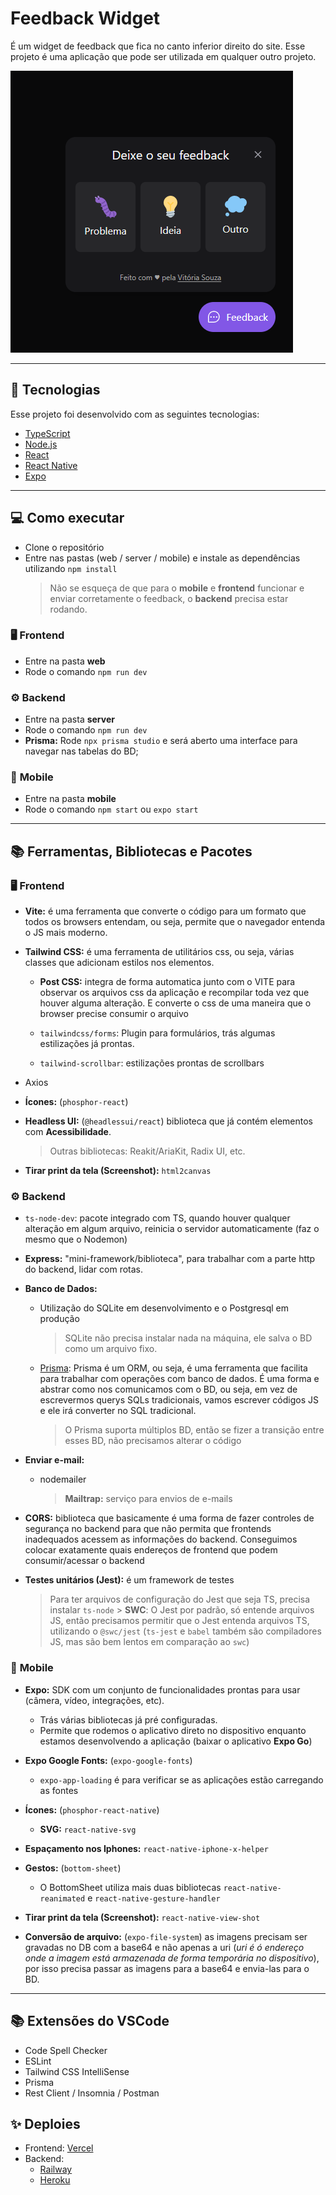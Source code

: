 # Feedback Widget

É um widget de feedback que fica no canto inferior direito do site. Esse projeto é uma aplicação que pode ser utilizada em qualquer outro projeto.

![Feedback Widget](./images/widget.png)

---

## 🚀 Tecnologias

Esse projeto foi desenvolvido com as seguintes tecnologias:

- [TypeScript](https://www.typescriptlang.org/)
- [Node.js](https://nodejs.org/en/)
- [React](https://reactjs.org)
- [React Native](https://facebook.github.io/react-native/)
- [Expo](https://expo.io/)

---

## 💻 Como executar

- Clone o repositório
- Entre nas pastas (web / server / mobile) e instale as dependências utilizando `npm install`
  > Não se esqueça de que para o **mobile** e **frontend** funcionar e enviar corretamente o feedback, o **backend** precisa estar rodando.

### 🖥 **Frontend**

- Entre na pasta **web**
- Rode o comando `npm run dev`

### ⚙ **Backend**

- Entre na pasta **server**
- Rode o comando `npm run dev`
- **Prisma:** Rode `npx prisma studio` e será aberto uma interface para navegar nas tabelas do BD;

### 📱 **Mobile**

- Entre na pasta **mobile**
- Rode o comando `npm start` ou `expo start`

---

## 📚 Ferramentas, Bibliotecas e Pacotes

### 🖥 **Frontend**

- **Vite:** é uma ferramenta que converte o código para um formato que todos os browsers entendam, ou seja, permite que o navegador entenda o JS mais moderno.

- **Tailwind CSS:** é uma ferramenta de utilitários css, ou seja, várias classes que adicionam estilos nos elementos.

  - **Post CSS:** integra de forma automatica junto com o VITE para observar os arquivos css da aplicação e recompilar toda vez que houver alguma alteração. E converte o css de uma maneira que o browser precise consumir o arquivo

  - `tailwindcss/forms`: Plugin para formulários, trás algumas estilizações já prontas.
  - `tailwind-scrollbar`: estilizações prontas de scrollbars

- Axios

- **Ícones:** (`phosphor-react`)

- **Headless UI:** (`@headlessui/react`) biblioteca que já contém elementos com **Acessibilidade**.

  > Outras bibliotecas: Reakit/AriaKit, Radix UI, etc.

- **Tirar print da tela (Screenshot):** `html2canvas`

### ⚙ **Backend**

- `ts-node-dev`: pacote integrado com TS, quando houver qualquer alteração em algum arquivo, reinicia o servidor automaticamente (faz o mesmo que o Nodemon)

- **Express:** "mini-framework/biblioteca", para trabalhar com a parte http do backend, lidar com rotas.

- **Banco de Dados:**

  - Utilização do SQLite em desenvolvimento e o Postgresql em produção

    > SQLite não precisa instalar nada na máquina, ele salva o BD como um arquivo fixo.

  - [Prisma](https://www.prisma.io/): Prisma é um ORM, ou seja, é uma ferramenta que facilita para trabalhar com operações com banco de dados. É uma forma e abstrar como nos comunicamos com o BD, ou seja, em vez de escrevermos querys SQLs tradicionais, vamos escrever códigos JS e ele irá converter no SQL tradicional.
    > O Prisma suporta múltiplos BD, então se fizer a transição entre esses BD, não precisamos alterar o código

- **Enviar e-mail:**

  - nodemailer
    > **Mailtrap:** serviço para envios de e-mails

- **CORS:** biblioteca que basicamente é uma forma de fazer controles de segurança no backend para que não permita que frontends inadequados acessem as informações do backend. Conseguimos colocar exatamente quais endereços de frontend que podem consumir/acessar o backend

- **Testes unitários (Jest):** é um framework de testes
  > Para ter arquivos de configuração do Jest que seja TS, precisa instalar `ts-node` > **SWC**: O Jest por padrão, só entende arquivos JS, então precisamos permitir que o Jest entenda arquivos TS, utilizando o `@swc/jest` (`ts-jest` e `babel` também são compiladores JS, mas são bem lentos em comparação ao `swc`)

### 📱 **Mobile**

- **Expo:** SDK com um conjunto de funcionalidades prontas para usar (câmera, vídeo, integrações, etc).

  - Trás várias bibliotecas já pré configuradas.
  - Permite que rodemos o aplicativo direto no dispositivo enquanto estamos desenvolvendo a aplicação (baixar o aplicativo **Expo Go**)

- **Expo Google Fonts:** (`expo-google-fonts`)

  - `expo-app-loading` é para verificar se as aplicações estão carregando as fontes

- **Ícones:** (`phosphor-react-native`)

  - **SVG:** `react-native-svg`

- **Espaçamento nos Iphones:** `react-native-iphone-x-helper`

- **Gestos:** (`bottom-sheet`)

  - O BottomSheet utiliza mais duas bibliotecas `react-native-reanimated` e `react-native-gesture-handler`

- **Tirar print da tela (Screenshot):** `react-native-view-shot`

- **Conversão de arquivo:** (`expo-file-system`) as imagens precisam ser gravadas no DB com a base64 e não apenas a uri (_uri é ó endereço onde a imagem está armazenada de forma temporária no dispositivo_), por isso precisa passar as imagens para a base64 e envia-las para o BD.

---

## 📚 Extensões do VSCode

- Code Spell Checker
- ESLint
- Tailwind CSS IntelliSense
- Prisma
- Rest Client / Insomnia / Postman

## ✨ Deploies

- Frontend: [Vercel](https://vercel.com/)
- Backend:
  - [Railway](https://railway.app/)
  - [Heroku](https://www.heroku.com/)
